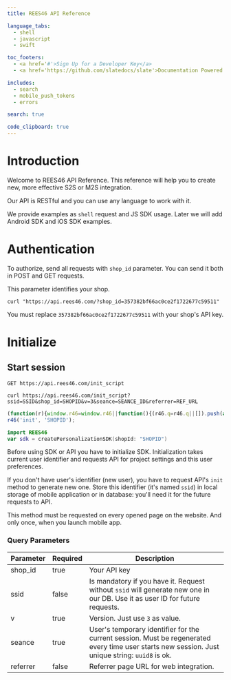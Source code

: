```yaml
---
title: REES46 API Reference

language_tabs:
  - shell
  - javascript
  - swift

toc_footers:
  - <a href='#'>Sign Up for a Developer Key</a>
  - <a href='https://github.com/slatedocs/slate'>Documentation Powered by Slate</a>

includes:
  - search
  - mobile_push_tokens
  - errors

search: true

code_clipboard: true
---
```


# Introduction

Welcome to REES46 API Reference. This reference will help you to create new, more effective S2S or M2S integration.

Our API is RESTful and you can use any language to work with it.

We provide examples as `shell` request and JS SDK usage. Later we will add Android SDK and iOS SDK examples.

# Authentication

To authorize, send all requests with `shop_id` parameter. You can send it both in POST and GET requests. 

This parameter identifies your shop.

```shell
curl "https://api.rees46.com/?shop_id=357382bf66ac0ce2f1722677c59511"
```

<aside class="notice">
You must replace <code>357382bf66ac0ce2f1722677c59511</code> with your shop's API key.
</aside>

# Initialize

## Start session

`GET https://api.rees46.com/init_script`

```shell
curl https://api.rees46.com/init_script?ssid=SSID&shop_id=SHOPID&v=3&seance=SEANCE_ID&referrer=REF_URL
```

```javascript
(function(r){window.r46=window.r46||function(){(r46.q=r46.q||[]).push(arguments)};var s=document.getElementsByTagName(r)[0],rs=document.createElement(r);rs.async=1;rs.src='//cdn.rees46.com/v3.js';s.parentNode.insertBefore(rs,s);})('script');
r46('init', 'SHOPID');
```

```swift
import REES46
var sdk = createPersonalizationSDK(shopId: "SHOPID")
```

Before using SDK or API you have to initialize SDK. Initialization takes current user identifier and requests API for project settings and this user preferences. 

If you don't have user's identifier (new user), you have to request API's `init` method to generate new one. Store this identifier (it's named `ssid`) in local storage of mobile application or in database: you'll need it for the future requests to API. 

<aside class="notice">
This method must be requested on every opened page on the website. And only once, when you launch mobile app.
</aside>


### Query Parameters

Parameter | Required | Description
--------- | ------- | -----------
shop_id | true | Your API key
ssid | false | Is mandatory if you have it. Request without `ssid` will generate new one in our DB. Use it as user ID for future requests.
v | true | Version. Just use `3` as value.
seance | true | User's temporary identifier for the current session. Must be regenerated every time user starts new session. Just unique string: `uuid8` is ok.
referrer | false | Referrer page URL for web integration.

